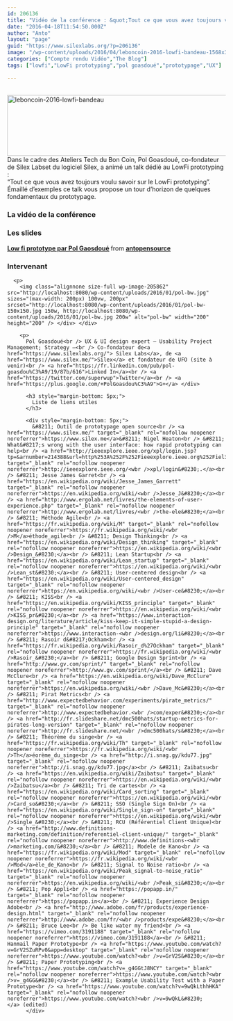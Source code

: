 ```yaml
---
id: 206136
title: "Vidéo de la conférence : &quot;Tout ce que vous avez toujours voulu savoir sur le LowFi prototyping&quot;"
date: "2016-04-18T11:54:50.000Z"
author: "Anto"
layout: "page"
guid: "https://www.silexlabs.org/?p=206136"
image: "/wp-content/uploads/2016/04/leboncoin-2016-lowfi-bandeau-1568x363.png"
categories: ["Compte rendu Vidéo","The Blog"]
tags: ["lowfi","LowFi prototyping","pol goasdoué","prototypage","UX"]

---
```

<div>
   <img class="alignnone size-large wp-image-206140" src="http://localhost:8080/wp-content/uploads/2016/04/leboncoin-2016-lowfi-bandeau-687x159.png" alt="leboncoin-2016-lowfi-bandeau" width="607" height="140" />
</div>

<div>
  Dans le cadre des Ateliers Tech du Bon Coin, Pol Goasdoué, co-fondateur de Silex Labset du logiciel Silex, a animé un talk dédié au LowFi prototyping :
</div>

<div>
  &#8220;Tout ce que vous avez toujours voulu savoir sur le LowFi prototyping&#8221;.
</div>

<div>
</div>

<div>
  Émaillé d&#8217;exemples ce talk vous propose un tour d&#8217;horizon de quelques fondamentaux du prototypage.
</div>

### La vidéo de la conférence

<div>
</div>

<div style="margin-bottom: 5px;">
</div>

<div style="margin-bottom: 5px;">
  <h3>
    Les slides
  </h3>
  
  <p>
  </p>
  
  <div style="margin-bottom: 5px;">
    <strong> <a title="Low fi prototype par Pol Gaosdoué" href="//www.slideshare.net/antopensource/low-fi-prototype-par-pol-gaosdou" target="_blank" rel="noopener noreferrer">Low fi prototype par Pol Gaosdoué</a> </strong> from <strong><a href="//www.slideshare.net/antopensource" target="_blank" rel="noopener noreferrer">antopensource</a></strong>
  </div>
  
  <div style="margin-bottom: 5px;">
  </div>
  
  <div style="margin-bottom: 5px;">
    <div style="margin-bottom: 5px;">
      <h3>
        <b>Intervenant</b>
      </h3>
      
      <p>
        <img class="alignnone size-full wp-image-205862" src="http://localhost:8080/wp-content/uploads/2016/01/pol-bw.jpg" sizes="(max-width: 200px) 100vw, 200px" srcset="http://localhost:8080/wp-content/uploads/2016/01/pol-bw-150x150.jpg 150w, http://localhost:8080/wp-content/uploads/2016/01/pol-bw.jpg 200w" alt="pol-bw" width="200" height="200" /> </div> </div> 
        
        <p>
          Pol Goasdoué<br /> UX & UI design expert – Usability Project Management; Strategy –<br /> Co-fondateur de<a href="https://www.silexlabs.org/"> Silex Labs</a>, de <a href="https://www.silex.me/">Silex</a> et fondateur de UFO (site à venir)<br /> <a href="https://fr.linkedin.com/pub/pol-goasdou%C3%A9/19/87b/616">Linked In</a><br /> <a href="https://twitter.com/superwup">Twitter</a><br /> <a href="https://plus.google.com/+PolGoasdou%C3%A9">G+</a> </div> 
          
          <h3 style="margin-bottom: 5px;">
            Liste de liens utiles
          </h3>
          
          <div style="margin-bottom: 5px;">
            &#8211; Outil de prototypage open source<br /> <a href="https://www.silex.me/" target="_blank" rel="nofollow noopener noreferrer">https://www.silex.me</a>&#8211; Nigel Heaton<br /> &#8211; What&#8217;s wrong with the user interface: how rapid prototyping can help<br /> <a href="http://ieeexplore.ieee.org/xpl/login.jsp?tp=&arnumber=214388&url=http%253A%252F%252Fieeexplore.ieee.org%252Fiel3%252F1485%252F5589%252F00214388" target="_blank" rel="nofollow noopener noreferrer">http://ieeexplore.ieee.org/<wbr />xpl/login&#8230;.</a><br /> &#8211; Jesse James Garret<br /> <a href="https://en.wikipedia.org/wiki/Jesse_James_Garrett" target="_blank" rel="nofollow noopener noreferrer">https://en.wikipedia.org/wiki/<wbr />Jesse_J&#8230;</a><br /> <a href="http://www.ergolab.net/livres/the-elements-of-user-experience.php" target="_blank" rel="nofollow noopener noreferrer">http://www.ergolab.net/livres/<wbr />the-ele&#8230;</a><br /> &#8211; Méthode Agile<br /> <a href="https://fr.wikipedia.org/wiki/M" target="_blank" rel="nofollow noopener noreferrer">https://fr.wikipedia.org/wiki/<wbr />M</a>éthode_agile<br /> &#8211; Design Thinking<br /> <a href="https://en.wikipedia.org/wiki/Design_thinking" target="_blank" rel="nofollow noopener noreferrer">https://en.wikipedia.org/wiki/<wbr />Design_&#8230;</a><br /> &#8211; Lean Startup<br /> <a href="https://en.wikipedia.org/wiki/Lean_startup" target="_blank" rel="nofollow noopener noreferrer">https://en.wikipedia.org/wiki/<wbr />Lean_st&#8230;</a><br /> &#8211; User-centered design<br /> <a href="https://en.wikipedia.org/wiki/User-centered_design" target="_blank" rel="nofollow noopener noreferrer">https://en.wikipedia.org/wiki/<wbr />User-ce&#8230;</a><br /> &#8211; KISS<br /> <a href="https://en.wikipedia.org/wiki/KISS_principle" target="_blank" rel="nofollow noopener noreferrer">https://en.wikipedia.org/wiki/<wbr />KISS_pr&#8230;</a><br /> <a href="https://www.interaction-design.org/literature/article/kiss-keep-it-simple-stupid-a-design-principle" target="_blank" rel="nofollow noopener noreferrer">https://www.interaction-<wbr />design.org/li&#8230;</a><br /> &#8211; Rasoir d&#8217;Ockham<br /> <a href="https://fr.wikipedia.org/wiki/Rasoir_d%27Ockham" target="_blank" rel="nofollow noopener noreferrer">https://fr.wikipedia.org/wiki/<wbr />Rasoir_&#8230;</a><br /> &#8211; Google Design Sprint<br /> <a href="http://www.gv.com/sprint/" target="_blank" rel="nofollow noopener noreferrer">http://www.gv.com/sprint/</a><br /> &#8211; Dave McClure<br /> <a href="https://en.wikipedia.org/wiki/Dave_McClure" target="_blank" rel="nofollow noopener noreferrer">https://en.wikipedia.org/wiki/<wbr />Dave_Mc&#8230;</a><br /> &#8211; Pirat Metrics<br /> <a href="http://www.expectedbehavior.com/experiments/pirate_metrics/" target="_blank" rel="nofollow noopener noreferrer">http://www.expectedbehavior.<wbr />com/exper&#8230;</a><br /> <a href="http://fr.slideshare.net/dmc500hats/startup-metrics-for-pirates-long-version" target="_blank" rel="nofollow noopener noreferrer">http://fr.slideshare.net/<wbr />dmc500hats/s&#8230;</a><br /> &#8211; Théorème du singe<br /> <a href="https://fr.wikipedia.org/wiki/Th" target="_blank" rel="nofollow noopener noreferrer">https://fr.wikipedia.org/wiki/<wbr />Th</a>éorème_du_singe<br /> <a href="http://i.snag.gy/kdu77.jpg" target="_blank" rel="nofollow noopener noreferrer">http://i.snag.gy/kdu77.jpg</a><br /> &#8211; Zaibatsu<br /> <a href="https://en.wikipedia.org/wiki/Zaibatsu" target="_blank" rel="nofollow noopener noreferrer">https://en.wikipedia.org/wiki/<wbr />Zaibatsu</a><br /> &#8211; Tri de cartes<br /> <a href="https://en.wikipedia.org/wiki/Card_sorting" target="_blank" rel="nofollow noopener noreferrer">https://en.wikipedia.org/wiki/<wbr />Card_so&#8230;</a><br /> &#8211; SSO (Single Sign On)<br /> <a href="https://en.wikipedia.org/wiki/Single_sign-on" target="_blank" rel="nofollow noopener noreferrer">https://en.wikipedia.org/wiki/<wbr />Single_&#8230;</a><br /> &#8211; RCU (Référentiel Client Unique)<br /> <a href="http://www.definitions-marketing.com/definition/referentiel-client-unique/" target="_blank" rel="nofollow noopener noreferrer">http://www.definitions-<wbr />marketing.com/&#8230;</a><br /> &#8211; Modele de Kano<br /> <a href="https://fr.wikipedia.org/wiki/Mod" target="_blank" rel="nofollow noopener noreferrer">https://fr.wikipedia.org/wiki/<wbr />Mod</a>èle_de_Kano<br /> &#8211; Signal to Noise ratio<br /> <a href="https://en.wikipedia.org/wiki/Peak_signal-to-noise_ratio" target="_blank" rel="nofollow noopener noreferrer">https://en.wikipedia.org/wiki/<wbr />Peak_si&#8230;</a><br /> &#8211; Pop Appli<br /> <a href="https://popapp.in/" target="_blank" rel="nofollow noopener noreferrer">https://popapp.in</a><br /> &#8211; Experience Design Adobe<br /> <a href="http://www.adobe.com/fr/products/experience-design.html" target="_blank" rel="nofollow noopener noreferrer">http://www.adobe.com/fr/<wbr />products/expe&#8230;</a><br /> &#8211; Bruce Lee<br /> Be like water my friend<br /> <a href="https://vimeo.com/3191188" target="_blank" rel="nofollow noopener noreferrer">https://vimeo.com/3191188</a><br /> &#8211; Hanmail Paper Prototype<br /> <a href="https://www.youtube.com/watch?v=GrV2SZuRPv0&app=desktop" target="_blank" rel="nofollow noopener noreferrer">https://www.youtube.com/watch?<wbr />v=GrV2S&#8230;</a><br /> &#8211; Paper Prototyping<br /> <a href="https://www.youtube.com/watch?v=_g4GGtJ8NCY" target="_blank" rel="nofollow noopener noreferrer">https://www.youtube.com/watch?<wbr />v=_g4GG&#8230;</a><br /> &#8211; Example Usability Test with a Paper Prototype<br /> <a href="https://www.youtube.com/watch?v=9wQkLthhHKA" target="_blank" rel="nofollow noopener noreferrer">https://www.youtube.com/watch?<wbr />v=9wQkL&#8230;</a> (edited)
          </div>
























